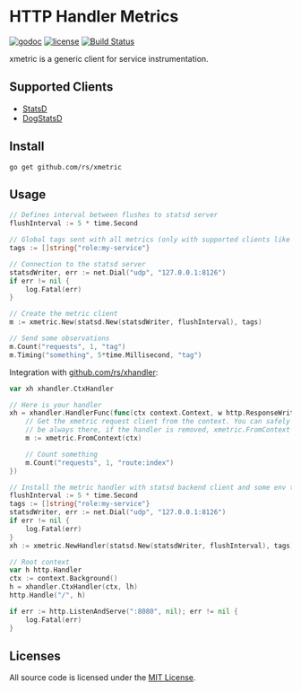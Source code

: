 # HTTP Handler Metrics

[![godoc](http://img.shields.io/badge/godoc-reference-blue.svg?style=flat)](https://godoc.org/github.com/rs/xmetrics) [![license](http://img.shields.io/badge/license-MIT-red.svg?style=flat)](https://raw.githubusercontent.com/rs/xmetrics/master/LICENSE) [![Build Status](https://travis-ci.org/rs/xmetrics.svg?branch=master)](https://travis-ci.org/rs/xmetrics)

xmetric is a generic client for service instrumentation.

## Supported Clients

- [StatsD](https://github.com/b/statsd_spec)
- [DogStatsD](http://docs.datadoghq.com/guides/dogstatsd/#datagram-format)

## Install

    go get github.com/rs/xmetric

## Usage

```go
// Defines interval between flushes to statsd server
flushInterval := 5 * time.Second

// Global tags sent with all metrics (only with supported clients like datadog's)
tags := []string{"role:my-service"}

// Connection to the statsd server
statsdWriter, err := net.Dial("udp", "127.0.0.1:8126")
if err != nil {
    log.Fatal(err)
}

// Create the metric client
m := xmetric.New(statsd.New(statsdWriter, flushInterval), tags)

// Send some observations
m.Count("requests", 1, "tag")
m.Timing("something", 5*time.Millisecond, "tag")
```

Integration with [github.com/rs/xhandler](https://github.com/rs/xhandler):

```go
var xh xhandler.CtxHandler

// Here is your handler
xh = xhandler.HandlerFunc(func(ctx context.Context, w http.ResponseWriter, r *http.Request) {
    // Get the xmetric request client from the context. You can safely assume it will
    // be always there, if the handler is removed, xmetric.FromContext will return a nopClient
    m := xmetric.FromContext(ctx)

    // Count something
    m.Count("requests", 1, "route:index")
})

// Install the metric handler with statsd backend client and some env tags
flushInterval := 5 * time.Second
tags := []string{"role:my-service"}
statsdWriter, err := net.Dial("udp", "127.0.0.1:8126")
if err != nil {
    log.Fatal(err)
}
xh := xmetric.NewHandler(statsd.New(statsdWriter, flushInterval), tags)

// Root context
var h http.Handler
ctx := context.Background()
h = xhandler.CtxHandler(ctx, lh)
http.Handle("/", h)

if err := http.ListenAndServe(":8080", nil); err != nil {
    log.Fatal(err)
}
```

## Licenses

All source code is licensed under the [MIT License](https://raw.github.com/rs/xmetrics/master/LICENSE).

